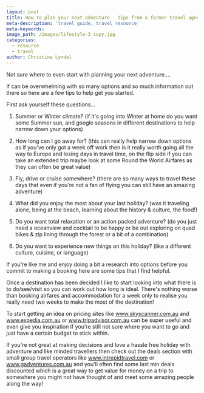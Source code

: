 ```yaml
---
layout: post
title: How to plan your next adventure - Tips from a former travel agent
meta-description: 'travel guide, travel resource'
meta-keywords:
image_path: /images/lifestyle-3 copy.jpg
categories:
  - resource
  - travel
author: Christina Lyndal
---
```


Not sure where to even start with planning your next adventure….

If can be overwhelming with so many options and so much information out there so here are a few tips to help get you started.&nbsp;

First ask yourself these questions…

1. Summer or Winter climate? (if it's going into Winter at home do you want some Summer sun, and google seasons in different destinations to help narrow down your options)

2. How long can I go away for? (this can really help narrow down options as if you've only got a week off work then is it really worth going all the way to Europe and losing days in travel time, on the flip side if you can take an extended trip maybe look at some Round the World Airfares as they can often be great value)

3. Fly, drive or cruise somewhere? (there are so many ways to travel these days that even if you're not a fan of flying you can still have an amazing adventure)

4. What did you enjoy the most about your last holiday? (was it traveling alone, being at the beach, learning about the history & culture, the food\!)

5. Do you want total relaxation or an action packed adventure? (do you just need a oceanview and cocktail to be happy or be out exploring on quad bikes & zip lining through the forest or a bit of a combination)

6. Do you want to experience new things on this holiday? (like a different culture, cuisine, or language)

If you're like me and enjoy doing a bit a research into options before you commit to making a booking here are some tips that I find helpful.

Once a destination has been decided I like to start looking into what there is to do/see/visit so you can work out how long is ideal. There's nothing worse than booking airfares and accommodation for a week only to realise you really need two weeks to make the most of the destination\!

To start getting an idea on pricing sites like www.skyscanner.com.au and www.expedia.com.au or www.tripadvisor.com.au can be super useful and even give you inspiration if you're still not sure where you want to go and just have a certain budget to stick within.

If you're not great at making decisions and love a hassle free holiday with adventure and like minded travellers then check out the deals section with small group travel operators like www.intrepidtravel.com or www.gadventures.com.au and you'll often find some last min deals discounted which is a great way to get value for money on a trip to somewhere you might not have thought of and meet some amazing people along the way\!